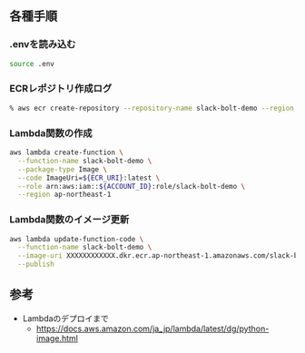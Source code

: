 
## 各種手順

### .envを読み込む

```bash
source .env
```

### ECRレポジトリ作成ログ

```bash
% aws ecr create-repository --repository-name slack-bolt-demo --region ap-northeast-1 --image-scanning-configuration scanOnPush=true --image-tag-mutability MUTABLE
```

### Lambda関数の作成

```bash
aws lambda create-function \
  --function-name slack-bolt-demo \
  --package-type Image \
  --code ImageUri=${ECR_URI}:latest \
  --role arn:aws:iam::${ACCOUNT_ID}:role/slack-bolt-demo \
  --region ap-northeast-1
```

### Lambda関数のイメージ更新

```bash
aws lambda update-function-code \
  --function-name slack-bolt-demo \
  --image-uri XXXXXXXXXXXX.dkr.ecr.ap-northeast-1.amazonaws.com/slack-bolt-demo:latest \
  --publish
```

## 参考

- Lambdaのデプロイまで
  - https://docs.aws.amazon.com/ja_jp/lambda/latest/dg/python-image.html
